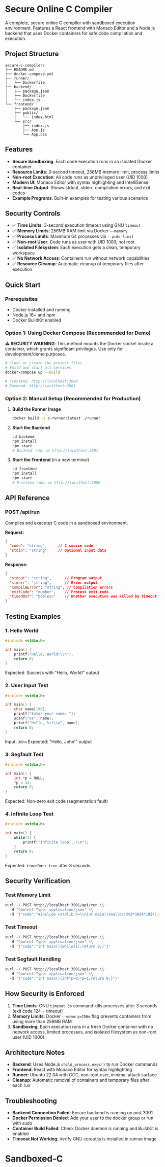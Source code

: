 # Secure Online C Compiler

A complete, secure online C compiler with sandboxed execution environment. Features a React frontend with Monaco Editor and a Node.js backend that uses Docker containers for safe code compilation and execution.

## Project Structure

```
secure-c-compiler/
├── README.md
├── docker-compose.yml
├── runner/
│   └── Dockerfile
├── backend/
│   ├── package.json
│   ├── Dockerfile
│   └── index.js
└── frontend/
    ├── package.json
    ├── public/
    │   └── index.html
    └── src/
        ├── index.js
        ├── App.js
        └── App.css
```

## Features

- **Secure Sandboxing**: Each code execution runs in an isolated Docker container
- **Resource Limits**: 3-second timeout, 256MB memory limit, process limits
- **Non-root Execution**: All code runs as unprivileged user (UID 1000)
- **Modern UI**: Monaco Editor with syntax highlighting and IntelliSense
- **Real-time Output**: Shows stdout, stderr, compilation errors, and exit codes
- **Example Programs**: Built-in examples for testing various scenarios

## Security Controls

- ✅ **Time Limits**: 3-second execution timeout using GNU `timeout`
- ✅ **Memory Limits**: 256MB RAM limit via Docker `--memory`
- ✅ **Process Limits**: Maximum 64 processes via `--pids-limit`
- ✅ **Non-root User**: Code runs as user with UID 1000, not root
- ✅ **Isolated Filesystem**: Each execution gets a clean, temporary workspace
- ✅ **No Network Access**: Containers run without network capabilities
- ✅ **Resource Cleanup**: Automatic cleanup of temporary files after execution

## Quick Start

### Prerequisites

- Docker installed and running
- Node.js 16+ and npm
- Docker BuildKit enabled

### Option 1: Using Docker Compose (Recommended for Demo)

**⚠️ SECURITY WARNING**: This method mounts the Docker socket inside a container, which grants significant privileges. Use only for development/demo purposes.

```bash
# Clone or create the project files
# Build and start all services
docker-compose up --build

# Frontend: http://localhost:3000
# Backend: http://localhost:3001
```

### Option 2: Manual Setup (Recommended for Production)

1. **Build the Runner Image**
   ```bash
   docker build -t c-runner:latest ./runner
   ```

2. **Start the Backend**
   ```bash
   cd backend
   npm install
   npm start
   # Backend runs on http://localhost:3001
   ```

3. **Start the Frontend** (in a new terminal)
   ```bash
   cd frontend
   npm install
   npm start
   # Frontend runs on http://localhost:3000
   ```

## API Reference

### POST /api/run

Compiles and executes C code in a sandboxed environment.

**Request:**
```json
{
  "code": "string",     // C source code
  "stdin": "string"     // Optional input data
}
```

**Response:**
```json
{
  "stdout": "string",      // Program output
  "stderr": "string",      // Error output
  "compileError": "string", // Compilation errors
  "exitCode": "number",    // Process exit code
  "timedOut": "boolean"    // Whether execution was killed by timeout
}
```

## Testing Examples

### 1. Hello World
```c
#include <stdio.h>

int main() {
    printf("Hello, World!\\n");
    return 0;
}
```
Expected: Success with "Hello, World!" output

### 2. User Input Test
```c
#include <stdio.h>

int main() {
    char name[100];
    printf("Enter your name: ");
    scanf("%s", name);
    printf("Hello, %s!\\n", name);
    return 0;
}
```
Input: `John`
Expected: "Hello, John!" output

### 3. Segfault Test
```c
#include <stdio.h>

int main() {
    int *p = NULL;
    *p = 42;
    return 0;
}
```
Expected: Non-zero exit code (segmentation fault)

### 4. Infinite Loop Test
```c
#include <stdio.h>

int main() {
    while(1) {
        printf("Infinite loop...\\n");
    }
    return 0;
}
```
Expected: `timedOut: true` after 3 seconds

## Security Verification

### Test Memory Limit
```bash
curl -X POST http://localhost:3001/api/run \\
  -H "Content-Type: application/json" \\
  -d '{"code":"#include <stdlib.h>\\nint main(){malloc(300*1024*1024);return 0;}"}'
```

### Test Timeout
```bash
curl -X POST http://localhost:3001/api/run \\
  -H "Content-Type: application/json" \\
  -d '{"code":"int main(){while(1);return 0;}"}'
```

### Test Segfault Handling
```bash
curl -X POST http://localhost:3001/api/run \\
  -H "Content-Type: application/json" \\
  -d '{"code":"int main(){int*p=0;*p=1;return 0;}"}'
```


## How Security is Enforced

1. **Time Limits**: GNU `timeout 3s` command kills processes after 3 seconds (exit code 124 = timeout)
2. **Memory Limits**: Docker `--memory=256m` flag prevents containers from using more than 256MB RAM
3. **Sandboxing**: Each execution runs in a fresh Docker container with no network access, limited processes, and isolated filesystem as non-root user (UID 1000)

## Architecture Notes

- **Backend**: Uses Node.js `child_process.exec()` to run Docker commands
- **Frontend**: React with Monaco Editor for syntax highlighting
- **Runner**: Ubuntu 22.04 with GCC, non-root user, minimal attack surface
- **Cleanup**: Automatic removal of containers and temporary files after each run

## Troubleshooting

- **Backend Connection Failed**: Ensure backend is running on port 3001
- **Docker Permission Denied**: Add your user to the docker group or run with sudo
- **Container Build Failed**: Check Docker daemon is running and BuildKit is enabled
- **Timeout Not Working**: Verify GNU coreutils is installed in runner image
# Sandboxed-C

